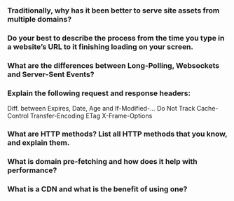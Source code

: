 ### Traditionally, why has it been better to serve site assets from multiple domains?

### Do your best to describe the process from the time you type in a website’s URL to it finishing loading on your screen.

### What are the differences between Long-Polling, Websockets and Server-Sent Events?

### Explain the following request and response headers:

Diff. between Expires, Date, Age and If-Modified-…
Do Not Track
Cache-Control
Transfer-Encoding
ETag
X-Frame-Options

### What are HTTP methods? List all HTTP methods that you know, and explain them.

### What is domain pre-fetching and how does it help with performance?

### What is a CDN and what is the benefit of using one?
